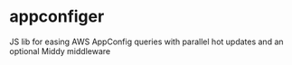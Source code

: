 # appconfiger
JS lib for easing AWS AppConfig queries with parallel hot updates and an optional Middy middleware
